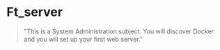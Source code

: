 # Ft_server

> "This is a System Administration subject. You will discover Docker and you will set up your ﬁrst web server."
